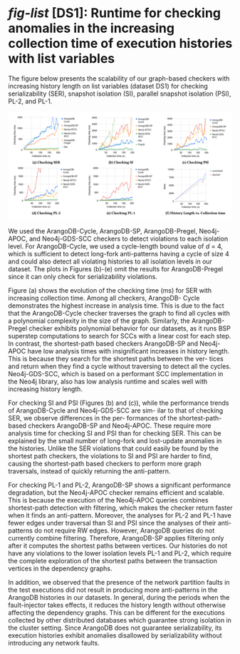 # *fig-list* [DS1]: Runtime for checking anomalies in the increasing collection time of execution histories with list variables

The figure below presents the scalability of our graph-based checkers with increasing history length on list variables (dataset DS1) for checking serializability (SER), snapshot isolation (SI), parallel snapshot isolation (PSI), PL-2, and PL-1.

![fig-list](plots/fig-list.png)

We used the ArangoDB-Cycle, ArangoDB-SP, ArangoDB-Pregel, Neo4j-APOC, and Neo4j-GDS-SCC checkers to detect violations to each isolation level. For ArangoDB-Cycle, we used a cycle-length bound value of $d$ = 4, which is sufficient to detect long-fork anti-patterns having a cycle of size 4 and could also detect all violating histories to all isolation levels in our dataset. The plots in Figures (b)-(e) omit the results for ArangoDB-Pregel since it can only check for serializability violations.

Figure (a) shows the evolution of the checking time (ms) for SER with increasing collection time. Among all checkers, ArangoDB- Cycle demonstrates the highest increase in analysis time. This is due to the fact that the ArangoDB-Cycle checker traverses the graph to find all cycles with a polynomial complexity in the size of the graph. Similarly, the ArangoDB-Pregel checker exhibits polynomial behavior for our datasets, as it runs BSP superstep computations to search for SCCs with a linear cost for each step. In contrast, the shortest-path based checkers ArangoDB-SP and Neo4j-APOC have low analysis times with insignificant increases in history length. This is because they search for the shortest paths between the ver- tices and return when they find a cycle without traversing to detect all the cycles. Neo4j-GDS-SCC, which is based on a performant SCC implementation in the Neo4j library, also has low analysis runtime and scales well with increasing history length.

For checking SI and PSI (Figures (b) and (c)), while the performance trends of ArangoDB-Cycle and Neo4j-GDS-SCC are sim- ilar to that of checking SER, we observe differences in the per- formances of the shortest-path-based checkers ArangoDB-SP and Neo4j-APOC. These require more analysis time for checking SI and PSI than for checking SER. This can be explained by the small number of long-fork and lost-update anomalies in the histories. Unlike the SER violations that could easily be found by the shortest path checkers, the violations to SI and PSI are harder to find, causing the shortest-path based checkers to perform more graph traversals, instead of quickly returning the anti-pattern.

For checking PL-1 and PL-2, ArangoDB-SP shows a significant performance degradation, but the Neo4j-APOC checker remains efficient and scalable. This is because the execution of the Neo4j-APOC queries combines shortest-path detection with filtering, which makes the checker return faster when it finds an anti-pattern. Moreover, the analyses for PL-2 and PL-1 have fewer edges under traversal than SI and PSI since the analyses of their anti-patterns do not require RW edges. However, ArangoDB queries do not currently combine filtering. Therefore, ArangoDB-SP applies filtering only after it computes the shortest paths between vertices. Our histories do not have any violations to the lower isolation levels PL-1 and PL-2, which require the complete exploration of the shortest paths between the transaction vertices in the dependency graphs.

In addition, we observed that the presence of the network partition faults in the test executions did not result in producing more anti-patterns in the ArangoDB histories in our datasets. In general, during the periods when the fault-injector takes effects, it reduces the history length without otherwise affecting the dependency graphs. This can be different for the executions collected by other distributed databases which guarantee strong isolation in the cluster setting. Since ArangoDB does not guarantee serializability, its execution histories exhibit anomalies disallowed by serializability without introducing any network faults.
